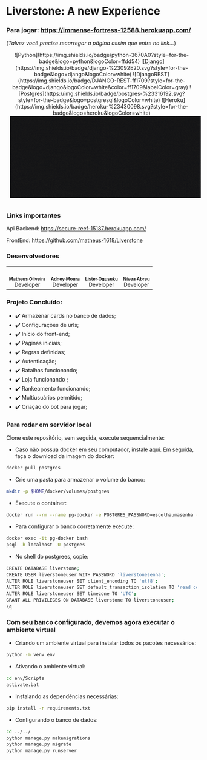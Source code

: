 # Liverstone: A new Experience
### Para jogar: https://immense-fortress-12588.herokuapp.com/


(_Talvez você precise recarregar a página assim que entre no link..._)
<div align="center" style="max-width:68rem;"> 
![Python](https://img.shields.io/badge/python-3670A0?style=for-the-badge&logo=python&logoColor=ffdd54)
![Django](https://img.shields.io/badge/django-%23092E20.svg?style=for-the-badge&logo=django&logoColor=white)
![DjangoREST](https://img.shields.io/badge/DJANGO-REST-ff1709?style=for-the-badge&logo=django&logoColor=white&color=ff1709&labelColor=gray)
![Postgres](https://img.shields.io/badge/postgres-%23316192.svg?style=for-the-badge&logo=postgresql&logoColor=white)
![Heroku](https://img.shields.io/badge/heroku-%23430098.svg?style=for-the-badge&logo=heroku&logoColor=white)
</div>

<center><img src="Liverstpne.gif" width=600 style="float: center; margin: 0px 0px 10px 10px"></center>

### Links importantes

Api Backend: https://secure-reef-15187.herokuapp.com/

FrontEnd: https://github.com/matheus-1618/Liverstone

### Desenvolvedores

<table>
  <tr>
    <td align="center"><a href="https://github.com/matheus-1618"><img style="border-radius: 50%;" src="https://avatars.githubusercontent.com/matheus-1618" width="100px;" alt=""/><br /><sub><b>Matheus Oliveira</b></sub></a><br /><a href="https://github.com/matheus-1618" title="Matheus Oliveira"></a>Developer</td>
   <td align="center"><a href="https://github.com/Adneycm"><img style="border-radius: 50%;" src="https://avatars.githubusercontent.com/Adneycm" width="100px;" alt=""/><br /><sub><b>Adney Moura</b></sub></a><br /><a href="https://github.com/Adneycm" title="Adney Moura"></a>Developer</td>
   <td align="center"><a href="https://github.com/listerogusuku"><img style="border-radius: 50%;" src="https://avatars.githubusercontent.com/listerogusuku" width="100px;" alt=""/><br /><sub><b>Lister Ogusuku</b></sub></a><br /><a href="https://github.com/listerogusuku" title="Lister Ogusuku"></a>Developer</td>
   <td align="center"><a href="https://github.com/RicardoMourao-py"><img style="border-radius: 50%;" src="https://avatars.githubusercontent.com/niveaabreu" width="100px;" alt=""/><br /><sub><b>Nívea Abreu</b></sub></a><br /><a href="https://github.com/niveaabreu" title="Ricardo Mourão"></a>Developer</td>
  </tr>
</table>
</div>

### Projeto Concluído:
- :heavy_check_mark: Armazenar cards no banco de dados;
- :heavy_check_mark: Configurações de urls;
- :heavy_check_mark: Início do front-end;
- :heavy_check_mark: Páginas iniciais;
- :heavy_check_mark: Regras definidas;
- :heavy_check_mark: Autenticação;
- :heavy_check_mark: Batalhas funcionando;
- :heavy_check_mark: Loja funcionando ;
- :heavy_check_mark: Rankeamento funcionando;
- :heavy_check_mark: Multiusuários permitido;
- :heavy_check_mark: Criação do bot para jogar;

### Para rodar em servidor local 

Clone este repositório, sem seguida, execute sequencialmente:

- Caso não possua docker em seu computador, instale [aqui](https://docs.docker.com/get-docker/). Em seguida, faça o download da imagem do docker:
```bash
docker pull postgres
```
- Crie uma pasta para armazenar o volume do banco:
```bash
mkdir -p $HOME/docker/volumes/postgres
```

- Execute o container:
```bash
docker run --rm --name pg-docker -e POSTGRES_PASSWORD=escolhaumasenha -d -p 5432:5432 -v $HOME/docker/volumes/postgres:/var/lib/postgresql/data postgres
```

- Para configurar o banco corretamente execute:
```bash
docker exec -it pg-docker bash
psql -h localhost -U postgres
```

- No shell do postgrees, copie:
```bash
CREATE DATABASE liverstone;
CREATE USER liverstoneuser WITH PASSWORD 'liverstonesenha';
ALTER ROLE liverstoneuser SET client_encoding TO 'utf8';
ALTER ROLE liverstoneuser SET default_transaction_isolation TO 'read committed';
ALTER ROLE liverstoneuser SET timezone TO 'UTC';
GRANT ALL PRIVILEGES ON DATABASE liverstone TO liverstoneuser;
\q
```

### Com seu banco configurado, devemos agora executar o ambiente virtual



- Criando um ambiente virtual para instalar todos os pacotes necessários:
```bash
python -m venv env
```

- Ativando o ambiente virtual:
```bash
cd env/Scripts
activate.bat
```

- Instalando as dependências necessárias:
```bash
pip install -r requirements.txt
```

- Configurando o banco de dados:
```bash
cd ../../
python manage.py makemigrations
python manage.py migrate
python manage.py runserver
```

